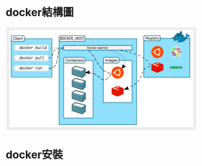 # docker結構圖

![](https://github.com/WWW-Jack/WWW/blob/master/linux%E5%AD%B8%E7%BF%92/pic/%E8%9E%A2%E5%B9%95%E6%93%B7%E5%8F%96%E7%95%AB%E9%9D%A2%202022-05-31%20214908.png)

# docker安裝

